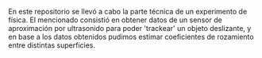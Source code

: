 En este repositorio se llevó a cabo la parte técnica de un experimento de física. El mencionado consistió en obtener datos de un sensor de aproximación por ultrasonido para poder 'trackear' un objeto deslizante, y en base a los datos obtenidos pudimos estimar coeficientes de rozamiento entre distintas superficies.
